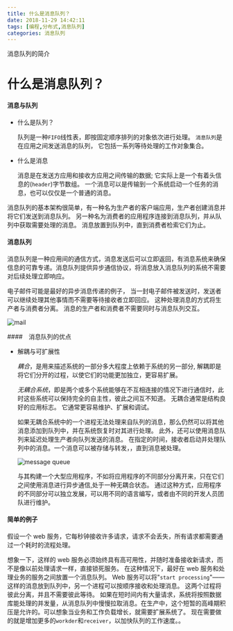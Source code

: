 ```yaml
---
title: 什么是消息队列？
date: 2018-11-29 14:42:11
tags: [编程,分布式,消息队列]
categories: 消息队列	
---
```




消息队列的简介
<!-- more -->

# 什么是消息队列？

#### 消息与队列

- 什么是队列？

  队列是一种`FIFO`线性表，即按固定顺序排列的对象依次进行处理。 `消息队列`是在应用之间发送消息的队列， 它包括一系列等待处理的工作对象集合。

- 什么是消息

  消息是在发送方应用和接收方应用之间传输的数据; 它实际上是一个有着头信息的(`header`)字节数组。 一个消息可以是传输到一个系统启动一个任务的消息，也可以仅仅是一个普通的消息。



消息队列的基本架构很简单，有一种名为生产者的客户端应用，生产者创建消息并将它们发送到消息队列。 另一种名为消费者的应用程序连接到消息队列，并从队列中获取需要处理的消息。 消息放置到队列中，直到消费者检索它们为止。

#### 消息队列

消息队列是一种应用间的通信方式，消息发送后可以立即返回，有消息系统来确保信息的可靠专递。消息队列提供异步通信协议，将消息放入消息队列的系统不需要对后续处理立即响应。

 电子邮件可能是最好的异步消息传递的例子， 当一封电子邮件被发送时，发送者可以继续处理其他事情而不需要等待接收者立即回应。 这种处理消息的方式将生产者与消费者分离。 消息的生产者和消费者不需要同时与消息队列交互。

![mail](https://www.cloudamqp.com/img/blog/message-queue-small.png)

####　消息队列的优点

 - 解耦与可扩展性

   *耦合*，是用来描述系统的一部分多大程度上依赖于系统的另一部分, 解耦即是将它们分开的过程，以使它们的功能更加独立，更容易扩展。

   *无耦合系统*，即是两个或多个系统能够在不互相连接的情况下进行通信时，此时这些系统可以保持完全的自主性，彼此之间互不知道。 无耦合通常是结构良好的应用标志。 它通常更容易维护、扩展和调试。

   如果无耦合系统中的一个进程无法处理来自队列的消息，那么仍然可以将其他消息添加到队列中，并在系统恢复时对其进行处理。 此外，还可以使用消息队列来延迟处理生产者向队列发送的消息。 在指定的时间，接收者启动并处理队列中的消息。一个消息可以被存储与转发，，直到消息被处理。

   ![message queue](https://www.cloudamqp.com/img/blog/message-queue-example.png)

   与其构建一个大型应用程序，不如将应用程序的不同部分分离开来，只在它们之间使用消息进行异步通信,处于一种无耦合状态。 通过这种方式，应用程序的不同部分可以独立发展，可以用不同的语言编写，或者由不同的开发人员团队进行维护。

#### 简单的例子

假设一个 web 服务，它每秒钟接收许多请求，请求不会丢失，所有请求都需要通过一个耗时的流程处理。

想象一下，这样的 web 服务必须始终具有高可用性，并随时准备接收新请求，而不是像以前处理请求一样，直接锁死服务。 在这种情况下，最好在 web 服务和处理业务的服务之间放置一个消息队列。 Web 服务可以将"`start processing`"——这样的消息放到队列中，另一个进程可以按顺序接收和处理消息。 这两个过程将彼此分离，并且不需要彼此等待。 如果在短时间内有大量请求，系统将按照数据库能处理的并发量，从消息队列中慢慢拉取消息。在生产中，这个短暂的高峰期积压是允许的。可以想象当业务和工作负载增长，就需要扩展系统了。 现在需要做的就是增加更多的`workder`和`receiver`，以加快队列的工作速度。。

